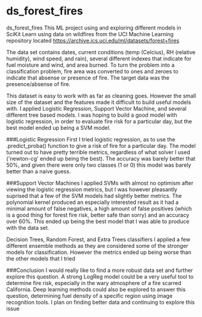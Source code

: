 # ds_forest_fires

ds_forest_fires
This ML project using and exploring different models in SciKit Learn using data on wildfires from the UCI Machine Learning repository located https://archive.ics.uci.edu/ml/datasets/forest+fires

The data set contains dates, current conditions (temp (Celcius), RH (relative humidity), wind speed, and rain), several different indexes that indicate for fuel moisture and wind, and area burned. To turn the problem into a classification problem, fire area was converted to ones and zeroes to indicate that absense or presence of fire. The target data was the presence/absense of fire.

This dataset is easy to work with as far as cleaning goes. However the small size of the dataset and the features made it difficult to build useful models with. I applied Logistic Regression, Support Vector Machine, and several different tree based models. I was hoping to build a good model with logistic regression, in order to evaluate fire risk for a particular day, but the best model ended up being a SVM model.

###Logistic Regression
First I tried logistic regression, as to use the .predict_proba() function to give a risk of fire for a particular day. The model turned out to have pretty terrible metrics, regardless of what solver I used ('newton-cg' ended up being the best). The accuracy was barely better that 50%, and given there were only two classes (1 or 0) this model was barely better than a naive guess.

###Support Vector Machines
I applied SVMs with almost no optimism after viewing the logistic regression metrics, but I was however pleasantly suprised that a few of the SVM models had slightly better metrics. The polynomial kernel produced an especially interested result as it had a minimal amount of false negatives, a high amount of false positives (which is a good thing for forest fire risk, better safe than sorry) and an accuracy over 60%. This ended up being the best model that I was able to produce with the data set.

Decision Trees, Random Forest, and Extra Trees classifiers
I applied a few different ensemble methods as they are considered some of the stronger models for classification. However the metrics ended up being worse than the other models that I tried

###Conclusion
I would really like to find a more robust data set and further explore this question. A strong LogReg model could be a very useful tool to determine fire risk, especially in the wary atmosphere of a fire scarred California. Deep learning methods could also be explored to answer this question, determining fuel density of a specific region using image recognition tools. I plan on finding better data and continuing to explore this issue
